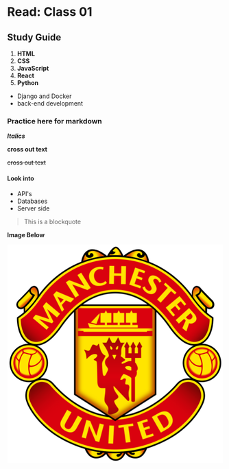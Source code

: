 # Read: Class 01

## Study Guide

1. **HTML**
2. **CSS**
3. **JavaScript**
4. **React**
5. **Python**

- Django and Docker
- back-end development

### Practice here for markdown

***Italics***

**cross out text**

~~cross out text~~

#### Look into

- API's
- Databases
- Server side

> This is a blockquote

**Image Below**

![man u image](manchesterunited.png)
